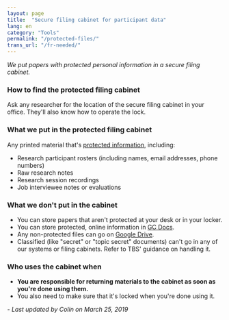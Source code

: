```yaml
---
layout: page
title:  "Secure filing cabinet for participant data"
lang: en
category: "Tools"
permalink: "/protected-files/"
trans_url: "/fr-needed/"
---
```


*We put papers with protected personal information in a secure filing cabinet.*

### How to find the protected filing cabinet
Ask any researcher for the location of the secure filing cabinet in your office. They'll also know how to operate the lock.

### What we put in the protected filing cabinet
Any printed material that's [protected information]({{site.baseurl}}/privacy), including:
- Research participant rosters (including names, email addresses, phone numbers)
- Raw research notes
- Research session recordings
- Job interviewee notes or evaluations

### What we don't put in the cabinet
- You can store papers that aren't protected at your desk or in your locker.
- You can store protected, online information in [GC Docs]({{site.baseurl}}/gc-docs).
- Any non-protected files can go on [Google Drive]({{site.baseurl}}/google-drive).
- Classified (like "secret" or "topic secret" documents) can't go in any of our systems or filing cabinets. Refer to TBS' guidance on handling it.

### Who uses the cabinet when
- **You are responsible for returning materials to the cabinet as soon as you're done using them.**
- You also need to make sure that it's locked when you're done using it.

_- Last updated by Colin on March 25, 2019_